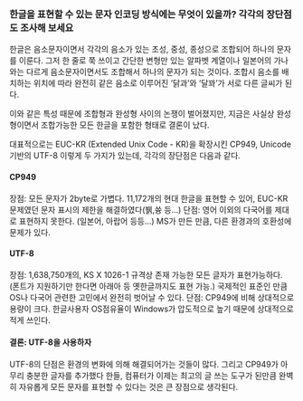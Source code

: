 

### 한글을 표현할 수 있는 문자 인코딩 방식에는 무엇이 있을까? 각각의 장단점도 조사해 보세요

한글은 음소문자이면서 각각의 음소가 있는 초성, 중성, 종성으로 조합되어 하나의 문자를 이룬다. 그저 한 줄로 쭉 쓰이고 간단한 변형만 있는 알파벳 계열이나 일본어의 가나와는 다르게 음소문자이면서도 조합해서 하나의 문자가 되는 것이다. 조합시 음소를 배치하는 위치에 따라 완전히 같은 음소로 이루어진 ’닭과’와 ‘달꽈’가 서로 다른 글씨가 된다.

이와 같은 특성 때문에 조합형과 완성형 사이의 논쟁이 벌어졌지만, 지금은 사실상 완성형이면서 조합가능한 모든 한글을 포함한 형태로 결론이 났다.

대표적으로는 EUC-KR (Extended Unix Code - KR)을 확장시킨 CP949, Unicode기반의 UTF-8 이렇게 두 가지가 있는데, 각각의 장단점은 다음과 같다.

#### CP949
장점: 모든 문자가 2byte로 가볍다.
11,172개의 현대 한글을 표현할 수 있어, EUC-KR 문제였던 문자 표시의 제한을 해결하였다(뷁,쓩 등...)
단점: 영어 이외의 다국어를 제대로 표현하지 못한다. (일본어, 아랍어 등등...)
MS가 만든 만큼, 다른 환경과의 호환성에 문제가 있다.



#### UTF-8
장점: 1,638,750개의, KS X 1026-1 규격상 존재 가능한 모든 글자가 표현가능하다.
(폰트가 지원하기만 한다면 아래아 등 옛한글까지도 표현 가능.)
국제적인 표준인 만큼 OS나 다국어 관련한 고민에서 완전히 벗어날 수 있다.
단점: CP949에 비해 상대적으로 용량이 크다.
한글사용자 OS점유율이 Windows가 압도적으로 높기 때문에 상대적으로 적게 쓰인다.

#### 결론: UTF-8을 사용하자
UTF-8의 단점은 환경의 변화에 의해 해결되어가는 것들이 많다. 그리고 CP949가 아무리 충분한 글자를 추가했다 한들, 컴퓨터가 이제는 최고의 글 쓰는 도구가 된만큼 완벽히 자유롭게 모든 문자를 표현할 수 있다는 것은 큰 장점으로 생각된다.
